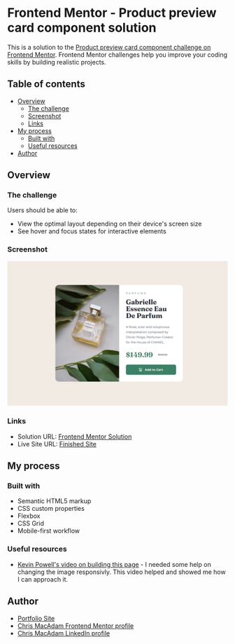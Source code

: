 # Frontend Mentor - Product preview card component solution

This is a solution to the [Product preview card component challenge on Frontend Mentor](https://www.frontendmentor.io/challenges/product-preview-card-component-GO7UmttRfa). Frontend Mentor challenges help you improve your coding skills by building realistic projects.

## Table of contents

- [Overview](#overview)
  - [The challenge](#the-challenge)
  - [Screenshot](#screenshot)
  - [Links](#links)
- [My process](#my-process)
  - [Built with](#built-with)
  - [Useful resources](#useful-resources)
- [Author](#author)

## Overview

### The challenge

Users should be able to:

- View the optimal layout depending on their device's screen size
- See hover and focus states for interactive elements

### Screenshot

![Finished screenshot](design/finished-screenshot.png)

### Links

- Solution URL: [Frontend Mentor Solution](https://your-solution-url.com)
- Live Site URL: [Finished Site](https://chris-macadam.github.io/product-preview-card-component/)

## My process

### Built with

- Semantic HTML5 markup
- CSS custom properties
- Flexbox
- CSS Grid
- Mobile-first workflow

### Useful resources

- [Kevin Powell's video on building this page](https://www.youtube.com/watch?v=B2WL6KkqhLQ&t=1054s) - I needed some help on changing the image responsivly. This video helped and showed me how I can approach it.

## Author

- [Portfolio Site](https://chris-macadam.github.io)
- [Chris MacAdam Frontend Mentor profile](https://www.frontendmentor.io/profile/chris-macadam)
- [Chris MacAdam LinkedIn profile](https://www.linkedin.com/in/chris-macadam/)